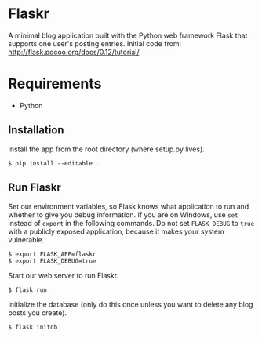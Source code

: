 # Flaskr
A minimal blog application built with the Python web framework Flask that supports one user's posting entries. Initial code from: http://flask.pocoo.org/docs/0.12/tutorial/.

# Requirements
* Python

## Installation
Install the app from the root directory (where setup.py lives).
```
$ pip install --editable .
```

## Run Flaskr
Set our environment variables, so Flask knows what application to run and whether to give you debug information. If you are on Windows, use `set` instead of `export` in the following commands. Do not set `FLASK_DEBUG` to `true` with a publicly exposed application, because it makes your system vulnerable.
```
$ export FLASK_APP=flaskr
$ export FLASK_DEBUG=true
```

Start our web server to run Flaskr.
```
$ flask run
```

Initialize the database (only do this once unless you want to delete any blog posts you create).
```
$ flask initdb
```
